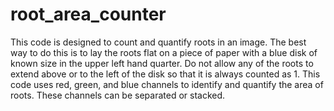 # root_area_counter
This code is designed to count and quantify roots in an image. The best way to do this is to lay the roots flat on a piece of paper with a blue disk of known size in the upper left hand quarter. Do not allow any of the roots to extend above or to the left of the disk so that it is always counted as 1. This code uses red, green, and blue channels to identify and quantify the area of roots. These channels can be separated or stacked.
